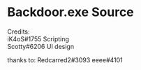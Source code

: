 # Backdoor.exe Source
Credits: <br />
iK4oS#1755 Scripting <br />
Scotty#6206 UI design <br />

thanks to:
Redcarred2#3093
eeee#4101
